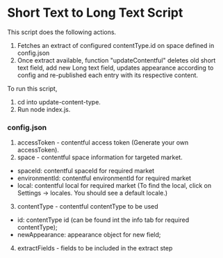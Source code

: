 # Short Text to Long Text Script

This script does the following actions.

1. Fetches an extract of configured contentType.id on space defined in config.json
2. Once extract available, function "updateContentful" deletes old short text field, add new Long text field, updates appearance according to config and re-published each entry with its respective content.

To run this script,

1. cd into update-content-type.
2. Run node index.js.

### config.json

1. accessToken - contentful access token (Generate your own accessToken).
2. space - contentful space information for targeted market.

- spaceId: contentful spaceId for required market
- environmentId: contentful environmentId for required market
- local: contentful local for required market (To find the local, click on Settings -> locales. You should see a default locale.)

3. contentType - contentful contentType to be used

- id: contentType id (can be found int the info tab for required contentType);
- newAppearance: appearance object for new field;

4. extractFields - fields to be included in the extract step